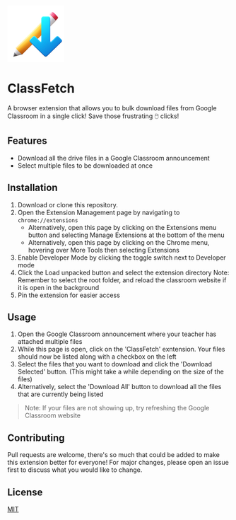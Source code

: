 ![ClassFetch](./icons/128.png)

# ClassFetch

A browser extension that allows you to bulk download files from Google Classroom in a single click! Save those frustrating 🖱️ clicks!

## Features

- Download all the drive files in a Google Classroom announcement
- Select multiple files to be downloaded at once

## Installation

1. Download or clone this repository.
2. Open the Extension Management page by navigating to `chrome://extensions`
   - Alternatively, open this page by clicking on the Extensions menu button and selecting Manage Extensions at the bottom of the menu
   - Alternatively, open this page by clicking on the Chrome menu, hovering over More Tools then selecting Extensions
3. Enable Developer Mode by clicking the toggle switch next to Developer mode
4. Click the Load unpacked button and select the extension directory
   Note: Remember to select the root folder, and reload the classroom website if it is open in the background
5. Pin the extension for easier access

## Usage

1. Open the Google Classroom announcement where your teacher has attached multiple files
2. While this page is open, click on the 'ClassFetch' exntension. Your files should now be listed along with a checkbox on the left
3. Select the files that you want to download and click the 'Download Selected' button. (This might take a while depending on the size of the files)
4. Alternatively, select the 'Download All' button to download all the files that are currently being listed

> Note: If your files are not showing up, try refreshing the Google Classroom website

## Contributing

Pull requests are welcome, there's so much that could be added to make this extension better for everyone! For major changes, please open an issue first to discuss what you would like to change.

## License

[MIT](https://choosealicense.com/licenses/mit/)
